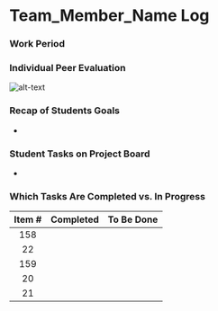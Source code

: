 # Team_Member_Name Log

### Work Period
<!-- 
- start/end dates of the week
-->

### Individual Peer Evaluation
<!-- 
- screenshot of the weekly peer evaluation
-->
![alt-text]()

### Recap of Students Goals
<!--
- what tasks are you aiming to have completed by the end of the week
-->
- 

### Student Tasks on Project Board
<!-- 
- Tasks undertaken on the project board
-->
- 

### Which Tasks Are Completed vs. In Progress
<!--
- list of completed tasks
- list of tasks to be done
✓ x
-->

| Item # | Completed  | To Be Done  |
|:------:|:----------:|:-----------:|
|  158   |            |             |
|   22   |            |             |
|  159   |            |             |
|   20   |            |             |
|   21   |            |             |



